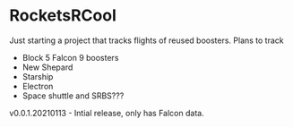 # RocketsRCool

Just starting a project that tracks flights of reused boosters.
Plans to track
 - Block 5 Falcon 9 boosters
 - New Shepard
 - Starship
 - Electron
 - Space shuttle and SRBS???

v0.0.1.20210113 - Intial release, only has Falcon data.   

